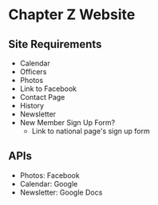# Chapter Z Website

## Site Requirements

* Calendar
* Officers
* Photos
* Link to Facebook
* Contact Page
* History
* Newsletter
* New Member Sign Up Form?
  * Link to national page's sign up form

## APIs

* Photos: Facebook
* Calendar: Google
* Newsletter: Google Docs
